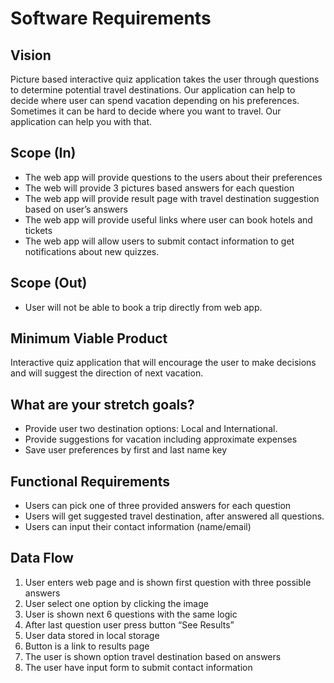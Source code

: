 # Software Requirements


## Vision 

Picture based interactive quiz application takes the user through questions  to determine potential travel destinations.
Our application can help to decide where user can spend vacation depending on his preferences.
Sometimes it can be hard to decide where you want to travel. Our application can help you with that.

## Scope (In)

* The web app will provide questions to the users about their preferences 
* The web will provide 3 pictures based answers for each question 
* The web app will provide result page with travel destination suggestion based on user’s answers
* The web app will provide useful links where user can book hotels and tickets 
* The web app will allow users to submit contact information to get notifications about new quizzes.

## Scope (Out)

* User will not be able to book a trip directly from web app.

## Minimum Viable Product 

Interactive quiz application that  will encourage the user to make decisions and will suggest the direction of next vacation.

## What are your stretch goals?

* Provide user two destination options: Local and International.
* Provide suggestions for vacation including approximate expenses 
* Save user preferences by first and last name key 

## Functional Requirements

- Users can pick one of three provided answers for each question 
- Users will get suggested travel destination, after answered all questions.
- Users can input their contact information (name/email)

## Data Flow

1. User enters web page and is shown first question with three possible answers 
2. User select one option by clicking the image 
3. User is shown next 6 questions with the same logic 
4. After last question user press button “See Results”
5. User data stored in local storage
6. Button is a link to results page 
7. The user is shown option travel destination based on answers 
8. The user have input form to submit contact information 

